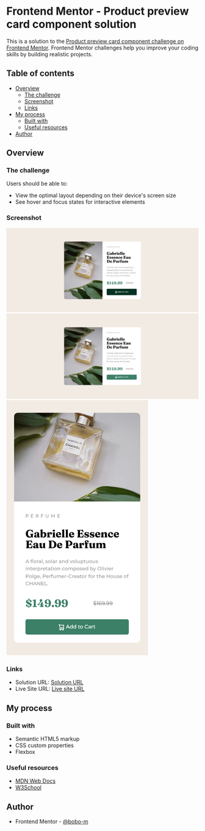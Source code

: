 # Frontend Mentor - Product preview card component solution

This is a solution to the [Product preview card component challenge on Frontend Mentor](https://www.frontendmentor.io/challenges/product-preview-card-component-GO7UmttRfa). Frontend Mentor challenges help you improve your coding skills by building realistic projects. 

## Table of contents

- [Overview](#overview)
  - [The challenge](#the-challenge)
  - [Screenshot](#screenshot)
  - [Links](#links)
- [My process](#my-process)
  - [Built with](#built-with)
  - [Useful resources](#useful-resources)
- [Author](#author)


## Overview

### The challenge

Users should be able to:

- View the optimal layout depending on their device's screen size
- See hover and focus states for interactive elements

### Screenshot

![](./screenshot/ss3.png)
![](./screenshot/ss1.png)
![](./screenshot/ss2.png)



### Links

- Solution URL: [Solution URL](https://github.com/bobo-m/product-preview--Frontend-Mentor)
- Live Site URL: [Live site URL](https://bobo-m.github.io/product-preview--Frontend-Mentor/)

## My process

### Built with

- Semantic HTML5 markup
- CSS custom properties
- Flexbox


### Useful resources

- [MDN Web Docs](https://developer.mozilla.org/en-US/)
- [W3School](https://www.w3schools.com/)

## Author


- Frontend Mentor - [@bobo-m](https://www.frontendmentor.io/profile/bobo-m)
